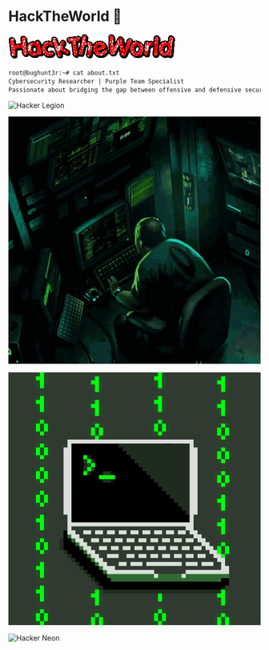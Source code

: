# HackTheWorld 🚀

![HackTheWorld](https://github.com/NULLxDEF/NULLxDEF/blob/main/icon/hacktheworld.gif)

```bash
root@bughunt3r:~# cat about.txt
Cybersecurity Researcher | Purple Team Specialist
Passionate about bridging the gap between offensive and defensive security.
```
  ![Hacker Legion](https://github.com/NULLxDEF/NULLxDEF/blob/main/icon/hacker-legion.gif)

  ![Hacker Computer](https://github.com/NULLxDEF/NULLxDEF/blob/main/icon/hacker-computer.gif)

  ![Hacker Hacker Man](https://github.com/NULLxDEF/NULLxDEF/blob/main/icon/hacker-hacker-man.gif)

  ![Hacker Neon](https://github.com/NULLxDEF/NULLxDEF/blob/main/icon/hacker-neon.gif)

